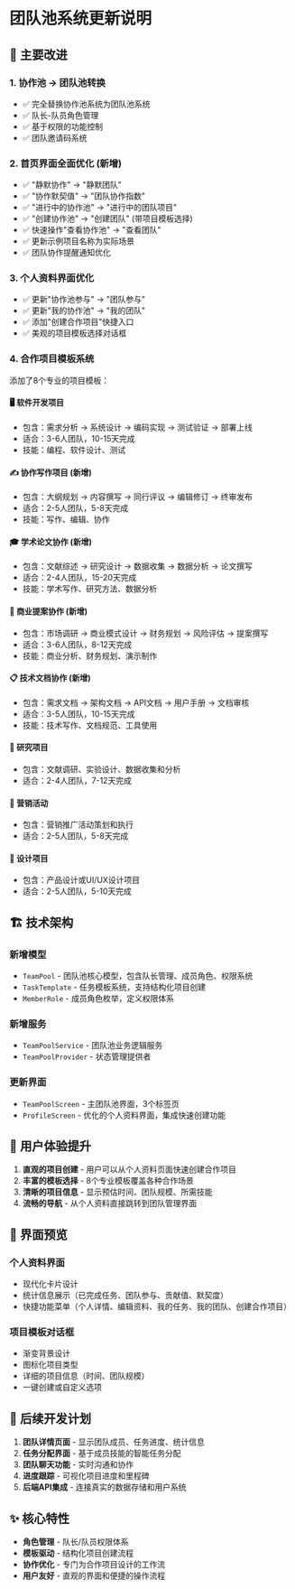 # 团队池系统更新说明

## 🎯 主要改进

### 1. 协作池 → 团队池转换
- ✅ 完全替换协作池系统为团队池系统
- ✅ 队长-队员角色管理
- ✅ 基于权限的功能控制
- ✅ 团队邀请码系统

### 2. 首页界面全面优化 (新增)
- ✅ "静默协作" → "静默团队"
- ✅ "协作默契值" → "团队协作指数"
- ✅ "进行中的协作池" → "进行中的团队项目"
- ✅ "创建协作池" → "创建团队" (带项目模板选择)
- ✅ 快速操作"查看协作池" → "查看团队"
- ✅ 更新示例项目名称为实际场景
- ✅ 团队协作提醒通知优化

### 3. 个人资料界面优化
- ✅ 更新"协作池参与" → "团队参与" 
- ✅ 更新"我的协作池" → "我的团队"
- ✅ 添加"创建合作项目"快捷入口
- ✅ 美观的项目模板选择对话框

### 4. 合作项目模板系统
添加了8个专业的项目模板：

#### 🖥️ 软件开发项目
- 包含：需求分析 → 系统设计 → 编码实现 → 测试验证 → 部署上线
- 适合：3-6人团队，10-15天完成
- 技能：编程、软件设计、测试

#### ✍️ 协作写作项目 (新增)
- 包含：大纲规划 → 内容撰写 → 同行评议 → 编辑修订 → 终审发布
- 适合：2-5人团队，5-8天完成
- 技能：写作、编辑、协作

#### 🎓 学术论文协作 (新增)
- 包含：文献综述 → 研究设计 → 数据收集 → 数据分析 → 论文撰写
- 适合：2-4人团队，15-20天完成
- 技能：学术写作、研究方法、数据分析

#### 💼 商业提案协作 (新增)
- 包含：市场调研 → 商业模式设计 → 财务规划 → 风险评估 → 提案撰写
- 适合：3-6人团队，8-12天完成
- 技能：商业分析、财务规划、演示制作

#### 📋 技术文档协作 (新增)
- 包含：需求文档 → 架构文档 → API文档 → 用户手册 → 文档审核
- 适合：3-5人团队，10-15天完成
- 技能：技术写作、文档规范、工具使用

#### 🔬 研究项目
- 包含：文献调研、实验设计、数据收集和分析
- 适合：2-4人团队，7-12天完成

#### 📢 营销活动
- 包含：营销推广活动策划和执行
- 适合：2-5人团队，5-8天完成

#### 🎨 设计项目
- 包含：产品设计或UI/UX设计项目
- 适合：2-5人团队，5-10天完成

## 🏗️ 技术架构

### 新增模型
- `TeamPool` - 团队池核心模型，包含队长管理、成员角色、权限系统
- `TaskTemplate` - 任务模板系统，支持结构化项目创建
- `MemberRole` - 成员角色枚举，定义权限体系

### 新增服务
- `TeamPoolService` - 团队池业务逻辑服务
- `TeamPoolProvider` - 状态管理提供者

### 更新界面
- `TeamPoolScreen` - 主团队池界面，3个标签页
- `ProfileScreen` - 优化的个人资料界面，集成快速创建功能

## 🚀 用户体验提升

1. **直观的项目创建** - 用户可以从个人资料页面快速创建合作项目
2. **丰富的模板选择** - 8个专业模板覆盖各种合作场景
3. **清晰的项目信息** - 显示预估时间、团队规模、所需技能
4. **流畅的导航** - 从个人资料直接跳转到团队管理界面

## 📱 界面预览

### 个人资料界面
- 现代化卡片设计
- 统计信息展示（已完成任务、团队参与、贡献值、默契度）
- 快捷功能菜单（个人详情、编辑资料、我的任务、我的团队、创建合作项目）

### 项目模板对话框
- 渐变背景设计
- 图标化项目类型
- 详细的项目信息（时间、团队规模）
- 一键创建或自定义选项

## 🔄 后续开发计划

1. **团队详情页面** - 显示团队成员、任务进度、统计信息
2. **任务分配界面** - 基于成员技能的智能任务分配
3. **团队聊天功能** - 实时沟通和协作
4. **进度跟踪** - 可视化项目进度和里程碑
5. **后端API集成** - 连接真实的数据存储和用户系统

## ✨ 核心特性

- **角色管理** - 队长/队员权限体系
- **模板驱动** - 结构化项目创建流程
- **协作优化** - 专门为合作项目设计的工作流
- **用户友好** - 直观的界面和便捷的操作流程
